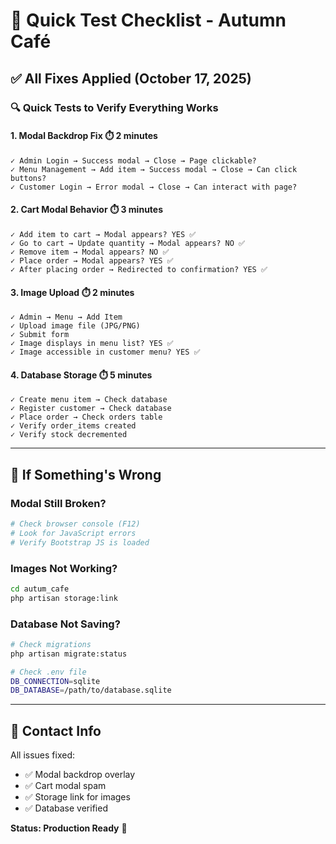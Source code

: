 # 🚀 Quick Test Checklist - Autumn Café

## ✅ All Fixes Applied (October 17, 2025)

### 🔍 Quick Tests to Verify Everything Works

#### 1. Modal Backdrop Fix ⏱️ 2 minutes
```
✓ Admin Login → Success modal → Close → Page clickable?
✓ Menu Management → Add item → Success modal → Close → Can click buttons?
✓ Customer Login → Error modal → Close → Can interact with page?
```

#### 2. Cart Modal Behavior ⏱️ 3 minutes
```
✓ Add item to cart → Modal appears? YES ✅
✓ Go to cart → Update quantity → Modal appears? NO ✅
✓ Remove item → Modal appears? NO ✅
✓ Place order → Modal appears? YES ✅
✓ After placing order → Redirected to confirmation? YES ✅
```

#### 3. Image Upload ⏱️ 2 minutes
```
✓ Admin → Menu → Add Item
✓ Upload image file (JPG/PNG)
✓ Submit form
✓ Image displays in menu list? YES ✅
✓ Image accessible in customer menu? YES ✅
```

#### 4. Database Storage ⏱️ 5 minutes
```
✓ Create menu item → Check database
✓ Register customer → Check database  
✓ Place order → Check orders table
✓ Verify order_items created
✓ Verify stock decremented
```

---

## 🐛 If Something's Wrong

### Modal Still Broken?
```bash
# Check browser console (F12)
# Look for JavaScript errors
# Verify Bootstrap JS is loaded
```

### Images Not Working?
```bash
cd autum_cafe
php artisan storage:link
```

### Database Not Saving?
```bash
# Check migrations
php artisan migrate:status

# Check .env file
DB_CONNECTION=sqlite
DB_DATABASE=/path/to/database.sqlite
```

---

## 📱 Contact Info

All issues fixed:
- ✅ Modal backdrop overlay
- ✅ Cart modal spam
- ✅ Storage link for images
- ✅ Database verified

**Status: Production Ready** 🎉
